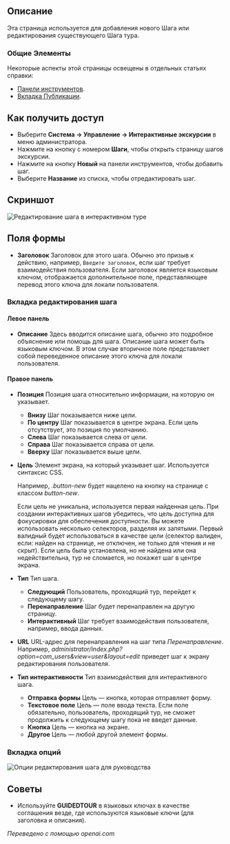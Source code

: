<!-- Filename: Help4.x:Guided_Tours:_New_or_Edit_Step / Display title: Экскурсии с гидом: Редактировать шаг -->

## Описание

Эта страница используется для добавления нового Шага или редактирования существующего Шага тура.

### Общие Элементы

Некоторые аспекты этой страницы освещены в отдельных статьях справки:

* [Панели инструментов](jdocmanual?article=help/common-elements/toolbars).
* [Вкладка Публикации](jdocmanual?article=help/common-elements/edit-publishing).

## Как получить доступ

- Выберите **Система -> Управление -> Интерактивные экскурсии** в меню администратора.
- Нажмите на кнопку с номером **Шаги**, чтобы открыть страницу шагов экскурсии.
- Нажмите на кнопку **Новый** на панели инструментов, чтобы добавить шаг.
- Выберите **Название** из списка, чтобы отредактировать шаг.


## Скриншот

![Редактирование шага в интерактивном туре](../../../ru/images/guided-tours/guided-tours-edit-step.png)


## Поля формы

- **Заголовок** Заголовок для этого шага. Обычно это призыв к действию, например,
  `Введите заголовок`, если шаг требует взаимодействия пользователя. Если заголовок
  является языковым ключом, отображается дополнительное поле, представляющее
  перевод этого ключа для локали пользователя.

### Вкладка редактирования шага

#### Левое панель

- **Описание** Здесь вводится описание шага, обычно это
  подробное объяснение или помощь для шага.
  Описание шага может быть языковым ключом. В этом случае
  вторичное поле представляет собой переведенное описание этого ключа для
  локали пользователя.

#### Правое панель

- **Позиция** Позиция шага относительно информации, на которую он указывает.
  - **Внизу** Шаг показывается ниже цели.
  - **По центру** Шаг показывается в центре экрана. Если цель отсутствует,
    это позиция по умолчанию.
  - **Слева** Шаг показывается слева от цели.
  - **Справа** Шаг показывается справа от цели.
  - **Вверху** Шаг показывается выше цели.
- **Цель** Элемент экрана, на который указывает шаг. Используется синтаксис CSS.

  Например, *.button-new* будет нацелено на кнопку на странице с классом
  *button-new*.

  Если цель не уникальна, используется первая найденная цель. При создании
  интерактивных шагов убедитесь, что цель доступна для фокусировки для
  обеспечения доступности. Вы можете использовать несколько селекторов, разделяя
  их запятыми. Первый валидный будет использоваться в качестве цели
  (селектор валиден, если: найден на странице, не отключен, не только для
  чтения и не скрыт). Если цель была установлена, но не найдена или
  она недействительна, тур не сломается, но покажет шаг в центре экрана.
- **Тип** Тип шага.
  - **Следующий** Пользователь, проходящий тур, перейдет к следующему шагу.
  - **Перенаправление** Шаг будет перенаправлен на другую страницу.
  - **Интерактивный** Шаг требует взаимодействия пользователя, например, ввода данных.
- **URL** URL-адрес для перенаправления на шаг типа *Перенаправление*.
  Например, *administrator/index.php?option=com_users&view=user&layout=edit*
  приведет шаг к экрану редактирования пользователя.
- **Тип интерактивности** Тип взаимодействия для интерактивного шага.
  - **Отправка формы** Цель — кнопка, которая отправляет форму.
  - **Текстовое поле** Цель — поле ввода текста. Если поле обязательно,
    пользователь, проходящий тур, не сможет продолжить к следующему шагу
    пока не введет данные.
  - **Кнопка** Цель — кнопка на экране.
  - **Другое** Цель — любой другой элемент формы.

### Вкладка опций

![Опции редактирования шага для руководства](../../../ru/images/guided-tours/guided-tours-edit-step-options-tab.png)

## Советы

- Используйте **GUIDEDTOUR** в языковых ключах в качестве соглашения везде, где используются языковые ключи (для заголовка и описания).

*Переведено с помощью openai.com*

